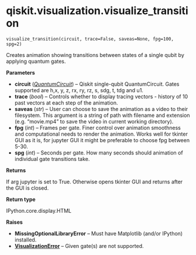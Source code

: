 # qiskit.visualization.visualize\_transition



`visualize_transition(circuit, trace=False, saveas=None, fpg=100, spg=2)`

Creates animation showing transitions between states of a single qubit by applying quantum gates.

**Parameters**

*   **circuit** ([*QuantumCircuit*](qiskit.circuit.QuantumCircuit#qiskit.circuit.QuantumCircuit "qiskit.circuit.QuantumCircuit")) – Qiskit single-qubit QuantumCircuit. Gates supported are h,x, y, z, rx, ry, rz, s, sdg, t, tdg and u1.
*   **trace** (*bool*) – Controls whether to display tracing vectors - history of 10 past vectors at each step of the animation.
*   **saveas** (*str*) – User can choose to save the animation as a video to their filesystem. This argument is a string of path with filename and extension (e.g. “movie.mp4” to save the video in current working directory).
*   **fpg** (*int*) – Frames per gate. Finer control over animation smoothness and computational needs to render the animation. Works well for tkinter GUI as it is, for jupyter GUI it might be preferable to choose fpg between 5-30.
*   **spg** (*int*) – Seconds per gate. How many seconds should animation of individual gate transitions take.

**Returns**

If arg jupyter is set to True. Otherwise opens tkinter GUI and returns after the GUI is closed.

**Return type**

IPython.core.display.HTML

**Raises**

*   **MissingOptionalLibraryError** – Must have Matplotlib (and/or IPython) installed.
*   [**VisualizationError**](qiskit.visualization.VisualizationError#qiskit.visualization.VisualizationError "qiskit.visualization.VisualizationError") – Given gate(s) are not supported.
